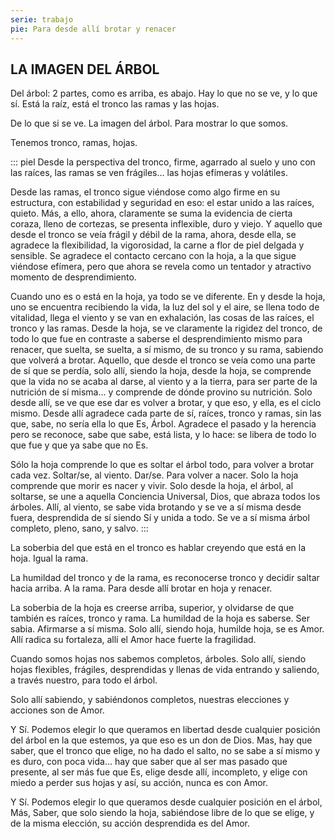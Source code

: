```yaml
---
serie: trabajo
pie: Para desde allí brotar y renacer
---
```


## LA IMAGEN DEL ÁRBOL

Del árbol: 2 partes, como es arriba, es abajo.
Hay lo que no se ve, y lo que sí.
Está la raíz, está el tronco las ramas y las hojas.

De lo que si se ve.
La imagen del árbol.
Para mostrar lo que somos.

Tenemos tronco, ramas, hojas.

::: piel
Desde la perspectiva del tronco, firme, agarrado al suelo y uno con las raíces, las ramas se ven frágiles… las hojas efímeras y volátiles.

Desde las ramas, el tronco sigue viéndose como algo firme en su estructura, con estabilidad y seguridad en eso: el estar unido a las raíces, quieto. Más, a ello, ahora, claramente se suma la evidencia de cierta coraza, lleno de cortezas, se presenta inflexible, duro y viejo. Y aquello que desde el tronco se veía frágil y débil de la rama, ahora, desde ella, se agradece la flexibilidad, la vigorosidad, la carne a flor de piel delgada y sensible. Se agradece el contacto cercano con la hoja, a la que sigue viéndose efímera, pero que ahora se revela como un tentador y atractivo momento de desprendimiento.


Cuando uno es o está en la hoja, ya todo se ve diferente. En y desde la hoja, uno se encuentra recibiendo la vida, la luz del sol y el aire, se llena todo de vitalidad, llega el viento y se van en exhalación, las cosas de las raíces, el tronco y las ramas. Desde la hoja, se ve claramente la rigidez del tronco, de todo lo que fue en contraste a saberse el desprendimiento mismo para renacer, que suelta, se suelta, a sí mismo, de su tronco y su rama, sabiendo que volverá a brotar. Aquello, que desde el tronco se veía como una parte de sí que se perdía, solo allí, siendo la hoja, desde la hoja, se comprende que la vida no se acaba al darse, al viento y a la tierra, para ser parte de la nutrición de sí misma… y comprende de dónde provino su nutrición. Solo desde allí, se ve que ese dar es volver a brotar, y que eso, y ella, es el ciclo mismo. Desde allí agradece cada parte de sí, raíces, tronco y ramas, sin las que, sabe, no sería ella lo que Es, Árbol. Agradece el pasado y la herencia pero se reconoce, sabe que sabe, está lista, y lo hace: se libera de todo lo que fue y que ya sabe que no Es.

Sólo la hoja comprende lo que es soltar el árbol todo, para volver a brotar cada vez. Soltar/se, al viento. Dar/se. Para volver a nacer. Solo la hoja comprende que morir es nacer y vivir. Solo desde la hoja, el árbol, al soltarse, se une a aquella Conciencia Universal, Dios, que abraza todos los árboles. Allí, al viento, se sabe vida brotando y se ve a sí misma desde fuera, desprendida de sí siendo Sí y unida a todo. Se ve a sí misma árbol completo, pleno, sano, y salvo.
:::

La soberbia del que está en el tronco es hablar creyendo que está en la hoja. Igual la rama.

La humildad del tronco y de la rama, es reconocerse tronco y decidir saltar hacia arriba. A la rama. Para desde allí brotar en hoja y renacer.

La soberbia de la hoja es creerse arriba, superior, y olvidarse de que también es raíces, tronco y rama. La humildad de la hoja es saberse. Ser sabia. Afirmarse a sí misma. Solo allí, siendo hoja, humilde hoja, se es Amor. Allí radica su fortaleza, allí el Amor hace fuerte la fragilidad.

Cuando somos hojas nos sabemos completos, árboles. Solo allí, siendo hojas flexibles, frágiles, desprendidas y llenas de vida entrando y saliendo, a través nuestro, para todo el árbol.

Solo allí sabiendo, y sabiéndonos completos, nuestras elecciones y acciones son de Amor.

Y Sí. Podemos elegir lo que queramos en libertad desde cualquier posición del árbol en la que estemos, ya que eso es un don de Dios. Mas, hay que saber, que el tronco que elige, no ha dado el salto, no se sabe a sí mismo y es duro, con poca vida… hay que saber que al ser mas pasado que presente, al ser más fue que Es, elige desde allí, incompleto, y elige con miedo a perder sus hojas y así, su acción, nunca es con Amor.

Y Sí. Podemos elegir lo que queramos desde cualquier posición en el árbol, Más, Saber, que solo siendo la hoja, sabiéndose libre de lo que se elige, y de la misma elección, su acción desprendida es del Amor.
